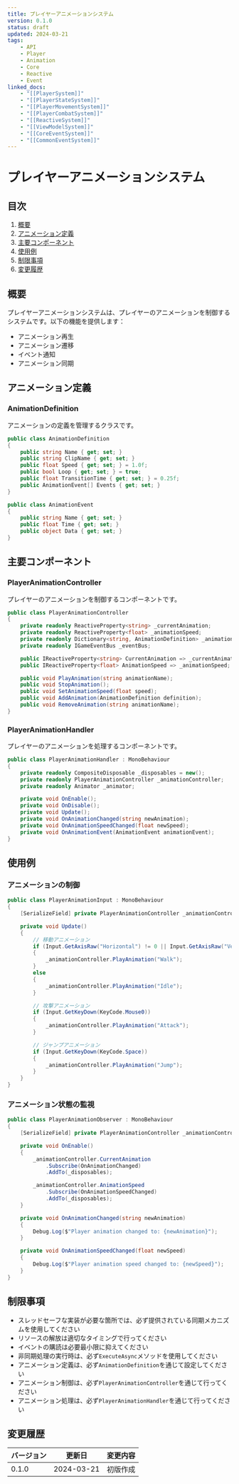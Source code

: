```yaml
---
title: プレイヤーアニメーションシステム
version: 0.1.0
status: draft
updated: 2024-03-21
tags:
    - API
    - Player
    - Animation
    - Core
    - Reactive
    - Event
linked_docs:
    - "[[PlayerSystem]]"
    - "[[PlayerStateSystem]]"
    - "[[PlayerMovementSystem]]"
    - "[[PlayerCombatSystem]]"
    - "[[ReactiveSystem]]"
    - "[[ViewModelSystem]]"
    - "[[CoreEventSystem]]"
    - "[[CommonEventSystem]]"
---
```


# プレイヤーアニメーションシステム

## 目次

1. [概要](#概要)
2. [アニメーション定義](#アニメーション定義)
3. [主要コンポーネント](#主要コンポーネント)
4. [使用例](#使用例)
5. [制限事項](#制限事項)
6. [変更履歴](#変更履歴)

## 概要

プレイヤーアニメーションシステムは、プレイヤーのアニメーションを制御するシステムです。以下の機能を提供します：

-   アニメーション再生
-   アニメーション遷移
-   イベント通知
-   アニメーション同期

## アニメーション定義

### AnimationDefinition

アニメーションの定義を管理するクラスです。

```csharp
public class AnimationDefinition
{
    public string Name { get; set; }
    public string ClipName { get; set; }
    public float Speed { get; set; } = 1.0f;
    public bool Loop { get; set; } = true;
    public float TransitionTime { get; set; } = 0.25f;
    public AnimationEvent[] Events { get; set; }
}

public class AnimationEvent
{
    public string Name { get; set; }
    public float Time { get; set; }
    public object Data { get; set; }
}
```

## 主要コンポーネント

### PlayerAnimationController

プレイヤーのアニメーションを制御するコンポーネントです。

```csharp
public class PlayerAnimationController
{
    private readonly ReactiveProperty<string> _currentAnimation;
    private readonly ReactiveProperty<float> _animationSpeed;
    private readonly Dictionary<string, AnimationDefinition> _animations;
    private readonly IGameEventBus _eventBus;

    public IReactiveProperty<string> CurrentAnimation => _currentAnimation;
    public IReactiveProperty<float> AnimationSpeed => _animationSpeed;

    public void PlayAnimation(string animationName);
    public void StopAnimation();
    public void SetAnimationSpeed(float speed);
    public void AddAnimation(AnimationDefinition definition);
    public void RemoveAnimation(string animationName);
}
```

### PlayerAnimationHandler

プレイヤーのアニメーションを処理するコンポーネントです。

```csharp
public class PlayerAnimationHandler : MonoBehaviour
{
    private readonly CompositeDisposable _disposables = new();
    private readonly PlayerAnimationController _animationController;
    private readonly Animator _animator;

    private void OnEnable();
    private void OnDisable();
    private void Update();
    private void OnAnimationChanged(string newAnimation);
    private void OnAnimationSpeedChanged(float newSpeed);
    private void OnAnimationEvent(AnimationEvent animationEvent);
}
```

## 使用例

### アニメーションの制御

```csharp
public class PlayerAnimationInput : MonoBehaviour
{
    [SerializeField] private PlayerAnimationController _animationController;

    private void Update()
    {
        // 移動アニメーション
        if (Input.GetAxisRaw("Horizontal") != 0 || Input.GetAxisRaw("Vertical") != 0)
        {
            _animationController.PlayAnimation("Walk");
        }
        else
        {
            _animationController.PlayAnimation("Idle");
        }

        // 攻撃アニメーション
        if (Input.GetKeyDown(KeyCode.Mouse0))
        {
            _animationController.PlayAnimation("Attack");
        }

        // ジャンプアニメーション
        if (Input.GetKeyDown(KeyCode.Space))
        {
            _animationController.PlayAnimation("Jump");
        }
    }
}
```

### アニメーション状態の監視

```csharp
public class PlayerAnimationObserver : MonoBehaviour
{
    [SerializeField] private PlayerAnimationController _animationController;

    private void OnEnable()
    {
        _animationController.CurrentAnimation
            .Subscribe(OnAnimationChanged)
            .AddTo(_disposables);

        _animationController.AnimationSpeed
            .Subscribe(OnAnimationSpeedChanged)
            .AddTo(_disposables);
    }

    private void OnAnimationChanged(string newAnimation)
    {
        Debug.Log($"Player animation changed to: {newAnimation}");
    }

    private void OnAnimationSpeedChanged(float newSpeed)
    {
        Debug.Log($"Player animation speed changed to: {newSpeed}");
    }
}
```

## 制限事項

-   スレッドセーフな実装が必要な箇所では、必ず提供されている同期メカニズムを使用してください
-   リソースの解放は適切なタイミングで行ってください
-   イベントの購読は必要最小限に抑えてください
-   非同期処理の実行時は、必ず`ExecuteAsync`メソッドを使用してください
-   アニメーション定義は、必ず`AnimationDefinition`を通じて設定してください
-   アニメーション制御は、必ず`PlayerAnimationController`を通じて行ってください
-   アニメーション処理は、必ず`PlayerAnimationHandler`を通じて行ってください

## 変更履歴

| バージョン | 更新日     | 変更内容 |
| ---------- | ---------- | -------- |
| 0.1.0      | 2024-03-21 | 初版作成 |
